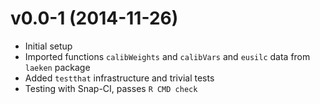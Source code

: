 v0.0-1 (2014-11-26)
===

- Initial setup
- Imported functions `calibWeights` and `calibVars` and `eusilc` data from
  `laeken` package
- Added `testthat` infrastructure and trivial tests
- Testing with Snap-CI, passes `R CMD check`
